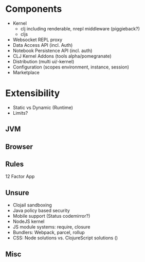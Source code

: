 # Components
- Kernel
   - clj including renderable, nrepl middleware (piggieback?)
   - cljs
- Websocket REPL proxy
- Data Access API (incl. Auth)
- Notebook Persistence API (incl. auth)
- CLJ Kernel Addons (tools alpha/pomegranate)
- Distribution (multi ui/-kernel)
- Configuration (scopes environment, instance, session)
- Marketplace 

# Extensibility
- Static vs Dynamic (Runtime)
- Limits?
## JVM
## Browser

## Rules
12 Factor App

## Unsure
- Clojail sandboxing
- Java policy based security
- Mobile support (Status codemirror?)
- NodeJS kernel
- JS module systems: require, closure
- Bundlers: Webpack, parcel, rollup
- CSS: Node solutions vs. ClojureScript solutions ()

## Misc
